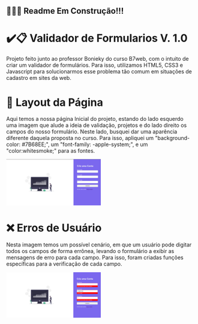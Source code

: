 ## 🚧🚧🚧 Readme Em Construção!!!

# ✔️📋 Validador de Formularios V. 1.0

<p>
  Projeto feito junto ao professor Bonieky do curso B7web, com o intuito
  de criar um validador de formulários. Para isso, utilizamos HTML5, CSS3
  e Javascript para solucionarmos esse problema tão comum em situações de
  cadastro em sites da web.
</p>

<h1>🎨 Layout da Página</h1>
  <p>
    Aqui temos a nossa página Inicial do projeto, estando do lado esquerdo uma imagem que alude a ideia de validação, projetos 
    e do lado direito os campos do nosso formulário. Neste lado, busquei dar uma aparência diferente daquela proposta no curso. 
    Para isso, apliquei um "background-color: #7B68EE;", um "font-family: -apple-system;", e um "color:whitesmoke;" para as fontes.
  </p>
<img src="Validador de Formulario/layouts/layout_pagina.png" alt="layout da pagina" height= "50%" width="50%">

<h1> ❌ Erros de Usuário</h1>

<p>
  Nesta imagem temos um possível cenário, em que um usuário pode digitar todos os campos de forma errônea, levando o formulário
  a exibir as mensagens de erro para cada campo. Para isso, foram criadas funções específicas para a verificação de cada campo.
</p>
<img src="Validador de Formulario/layouts/erros-de-usuario.png" alt="" height= "50%" width="50%">
